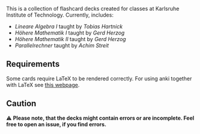 This is a collection of flashcard decks created for classes at Karlsruhe Institute of Technology.
Currently, includes:

* *Lineare Algebra I* taught by *Tobias Hartnick*
* *Höhere Mathematik I* taught by *Gerd Herzog* 
* *Höhere Mathematik II* taught by *Gerd Herzog*
* *Parallelrechner* taught by *Achim Streit*

## Requirements 

Some cards require LaTeX to be rendered correctly. For using anki together with LaTeX see [this webpage](https://docs.ankiweb.net/#/math?id=latex).

## Caution

:warning: **Please note, that the decks might contain errors or are incomplete. Feel free to open an issue, if you find errors.**